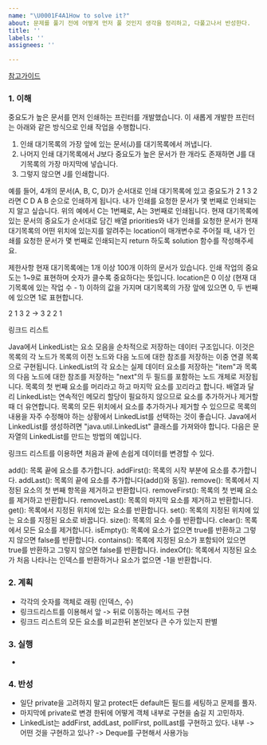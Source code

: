 ```yaml
---
name: "\U0001F4A1How to solve it?"
about: 문제를 풀기 전에 어떻게 먼저 풀 것인지 생각을 정리하고, 다풀고나서 반성한다.
title: ''
labels: ''
assignees: ''

---
```


[참고가이드](https://megaptera.notion.site/6-5f9b4105eb0748fd8f8baa631d92d6ea)

### 1. 이해
중요도가 높은 문서를 먼저 인쇄하는 프린터를 개발했습니다. 
이 새롭게 개발한 프린터는 아래와 같은 방식으로 인쇄 작업을 수행합니다.

1. 인쇄 대기목록의 가장 앞에 있는 문서(J)를 대기목록에서 꺼냅니다.
2. 나머지 인쇄 대기목록에서 J보다 중요도가 높은 문서가 한 개라도 존재하면 J를 대기목록의 가장 마지막에 넣습니다.
3. 그렇지 않으면 J를 인쇄합니다.

예를 들어, 4개의 문서(A, B, C, D)가 순서대로 인쇄 대기목록에 있고 중요도가 2 1 3 2 라면 C D A B 순으로 인쇄하게 됩니다.
내가 인쇄를 요청한 문서가 몇 번째로 인쇄되는지 알고 싶습니다. 위의 예에서 C는 1번째로, A는 3번째로 인쇄됩니다.
현재 대기목록에 있는 문서의 중요도가 순서대로 담긴 배열 priorities와 
내가 인쇄를 요청한 문서가 현재 대기목록의 어떤 위치에 있는지를 알려주는 location이 매개변수로 주어질 때, 
내가 인쇄를 요청한 문서가 몇 번째로 인쇄되는지 return 하도록 solution 함수를 작성해주세요.

제한사항
현재 대기목록에는 1개 이상 100개 이하의 문서가 있습니다.
인쇄 작업의 중요도는 1~9로 표현하며 숫자가 클수록 중요하다는 뜻입니다.
location은 0 이상 (현재 대기목록에 있는 작업 수 - 1) 이하의 값을 가지며 대기목록의 가장 앞에 있으면 0, 두 번째에 있으면 1로 표현합니다.

2 1 3 2 -> 3 2 2 1

링크드 리스트

Java에서 LinkedList는 요소 모음을 순차적으로 저장하는 데이터 구조입니다. 이것은 목록의 각 노드가 목록의 이전 노드와 다음 노드에 대한 참조를 저장하는 이중 연결 목록으로 구현됩니다.
LinkedList의 각 요소는 실제 데이터 요소를 저장하는 "item"과 목록의 다음 노드에 대한 참조를 저장하는 "next"의 두 필드를 포함하는 노드 개체로 저장됩니다. 목록의 첫 번째 요소를 머리라고 하고 마지막 요소를 꼬리라고 합니다.
배열과 달리 LinkedList는 연속적인 메모리 할당이 필요하지 않으므로 요소를 추가하거나 제거할 때 더 유연합니다. 목록의 모든 위치에서 요소를 추가하거나 제거할 수 있으므로 목록의 내용을 자주 수정해야 하는 상황에서 LinkedList를 선택하는 것이 좋습니다.
Java에서 LinkedList를 생성하려면 "java.util.LinkedList" 클래스를 가져와야 합니다. 다음은 문자열의 LinkedList를 만드는 방법의 예입니다.

링크드 리스트를 이용하면 처음과 끝에 손쉽게 데이터를 변경할 수 있다.

add(): 목록 끝에 요소를 추가합니다.
addFirst(): 목록의 시작 부분에 요소를 추가합니다.
addLast(): 목록의 끝에 요소를 추가합니다(add()와 동일).
remove(): 목록에서 지정된 요소의 첫 번째 항목을 제거하고 반환합니다.
removeFirst(): 목록의 첫 번째 요소를 제거하고 반환합니다.
removeLast(): 목록의 마지막 요소를 제거하고 반환합니다.
get(): 목록에서 지정된 위치에 있는 요소를 반환합니다.
set(): 목록의 지정된 위치에 있는 요소를 지정된 요소로 바꿉니다.
size(): 목록의 요소 수를 반환합니다.
clear(): 목록에서 모든 요소를 ​​제거합니다.
isEmpty(): 목록에 요소가 없으면 true를 반환하고 그렇지 않으면 false를 반환합니다.
contains(): 목록에 지정된 요소가 포함되어 있으면 true를 반환하고 그렇지 않으면 false를 반환합니다.
indexOf(): 목록에서 지정된 요소가 처음 나타나는 인덱스를 반환하거나 요소가 없으면 -1을 반환합니다.

### 2. 계획
- 각각의 숫자를 객체로 래핑 (인덱스, 수)
- 링크드리스트를 이용해서 앞 -> 뒤로 이동하는 메서드 구현
- 링크드 리스트의 모든 요소를 비교한뒤 본인보다 큰 수가 있는지 판별

### 3. 실행
- 

### 4. 반성
- 일단 private을 고려하지 말고 protect든 default든 필드를 세팅하고 문제를 풀자.
- 마지막에 private로 변경 한뒤에 어떻게 객체 내부로 구현을 숨길 지 고민하자.
- LinkedList는 addFirst, addLast, pollFirst, pollLast를 구현하고 있다. 내부 -> 어떤 것을 구현하고 있나? -> Deque를 구현해서 사용가능
